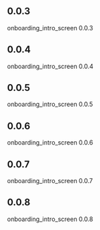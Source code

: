 ## 0.0.3
onboarding_intro_screen 0.0.3 

## 0.0.4
onboarding_intro_screen 0.0.4 

## 0.0.5
onboarding_intro_screen 0.0.5

## 0.0.6
onboarding_intro_screen 0.0.6

## 0.0.7
onboarding_intro_screen 0.0.7

## 0.0.8
onboarding_intro_screen 0.0.8
